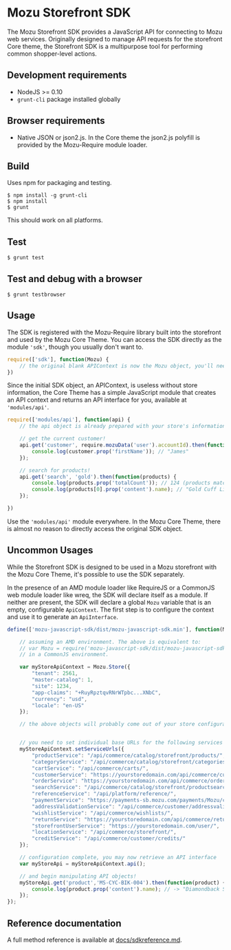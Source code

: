 # Mozu Storefront SDK

The Mozu Storefront SDK provides a JavaScript API for connecting to Mozu web services. Originally designed to manage API requests for the storefront Core theme, the Storefront SDK is a multipurpose tool for performing common shopper-level actions.

## Development requirements

*   NodeJS >= 0.10
*   `grunt-cli` package installed globally

## Browser requirements

*   Native JSON or json2.js. In the Core theme the json2.js polyfill is provided by the Mozu-Require module loader.

## Build

Uses npm for packaging and testing.

    $ npm install -g grunt-cli
    $ npm install
    $ grunt

This should work on all platforms.

## Test

    $ grunt test

## Test and debug with a browser

    $ grunt testbrowser

## Usage

The SDK is registered with the Mozu-Require library built into the storefront and used by the Mozu Core Theme. You can access the SDK directly as the module `'sdk'`, though you usually don't want to.

```js
require(['sdk'], function(Mozu) {
    // the original blank APIContext is now the Mozu object, you'll need to hydrate it with store data
})
```

Since the initial SDK object, an APIContext, is useless without store information, the Core Theme has a simple JavaScript module that creates an API context and returns an API interface for you, available at `'modules/api'`.

```js
require(['modules/api'], function(api) {
    // the api object is already prepared with your store's information and the logged-in user's permissions

    // get the current customer!
    api.get('customer', require.mozuData('user').accountId).then(function(customer) {
        console.log(customer.prop('firstName')); // "James"
    });

    // search for products!
    api.get('search', 'gold').then(function(products) {
        console.log(products.prop('totalCount')); // 124 (products matching "gold")
        console.log(products[0].prop('content').name); // "Gold Cuff Links"
    });

})
```

Use the `'modules/api'` module everywhere. In the Mozu Core Theme, there is almost no reason to directly access the original SDK object.

## Uncommon Usages

While the Storefront SDK is designed to be used in a Mozu storefront with the Mozu Core Theme, it's possible to use the SDK separately.

In the presence of an AMD module loader like RequireJS or a CommonJS web module loader like wreq, the SDK will declare itself as a module. If neither are present, the SDK will declare a global `Mozu` variable that is an empty, configurable `ApiContext`. The first step is to configure the context and use it to generate an `ApiInterface`.

```js
define(['mozu-javascript-sdk/dist/mozu-javascript-sdk.min'], function(Mozu) {

    // assuming an AMD environment. The above is equivalent to:
    // var Mozu = require('mozu-javascript-sdk/dist/mozu-javascript-sdk');
    // in a CommonJS environment.

    var myStoreApiContext = Mozu.Store({
        "tenant": 2561,
        "master-catalog": 1,
        "site": 1234,
        "app-claims": "+RuyRpztqvRNrWTpbc...XNbC",
        "currency": "usd",
        "locale": "en-US"
    });

    // the above objects will probably come out of your store configuration on the server side and need to be serialized as JSON.


    // you need to set individual base URLs for the following services
    myStoreApiContext.setServiceUrls({
        "productService": "/api/commerce/catalog/storefront/products/",
        "categoryService": "/api/commerce/catalog/storefront/categories/",
        "cartService": "/api/commerce/carts/",
        "customerService": "https://yourstoredomain.com/api/commerce/customer/accounts/",
        "orderService": "https://yourstoredomain.com/api/commerce/orders/",
        "searchService": "/api/commerce/catalog/storefront/productsearch/",
        "referenceService": "/api/platform/reference/",
        "paymentService": "https://payments-sb.mozu.com/payments/Mozu/cards/",
        "addressValidationService": "/api/commerce/customer/addressvalidation/",
        "wishlistService": "/api/commerce/wishlists/",
        "returnService": "https://yourstoredomain.com/api/commerce/returns",
        "storefrontUserService": "https://yourstoredomain.com/user/",
        "locationService": "/api/commerce/storefront/",
        "creditService": "/api/commerce/customer/credits/"
    });

    // configuration complete, you may now retrieve an API interface
    var myStoreApi = myStoreApiContext.api();

    // and begin manipulating API objects!
    myStoreApi.get('product','MS-CYC-BIK-004').then(function(product) {
        console.log(product.prop('content').name); // -> "Diamondback Sortie 3 29er Bike - 2013"
    });
});
```

## Reference documentation

A full method reference is available at [docs/sdkreference.md](docs/sdkreference.md).
